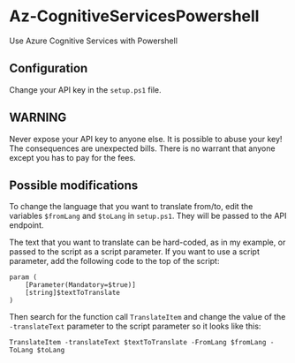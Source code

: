 # Az-CognitiveServicesPowershell
Use Azure Cognitive Services with Powershell

## Configuration
Change your API key in the ``setup.ps1`` file.
## WARNING
Never expose your API key to anyone else. It is possible to abuse your key! The consequences are unexpected bills. There is no warrant that anyone except you has to pay for the fees.
## Possible modifications
To change the language that you want to translate from/to, edit the variables ``$fromLang`` and ``$toLang`` in ``setup.ps1``. They will be passed to the API endpoint.

The text that you want to translate can be hard-coded, as in my example, or passed to the script as a script parameter.
If you want to use a script parameter, add the following code to the top of the script:

```
param (
    [Parameter(Mandatory=$true)]
    [string]$textToTranslate
)
```
Then search for the function call ``TranslateItem`` and change the value of the ``-translateText`` parameter to the script parameter so it looks like this:

``TranslateItem -translateText $textToTranslate -FromLang $fromLang -ToLang $toLang``
